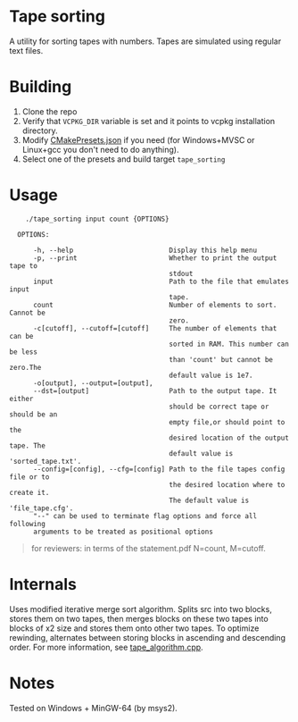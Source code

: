 # Tape sorting
A utility for sorting tapes with numbers. Tapes are simulated using regular text files.

# Building
1. Clone the repo
2. Verify that `VCPKG_DIR` variable is set and it points to vcpkg installation directory.
3. Modify [CMakePresets.json](CMakePresets.json) if you need (for Windows+MVSC or Linux+gcc you don't need to do anything).
4. Select one of the presets and build target `tape_sorting`

# Usage

```
    ./tape_sorting input count {OPTIONS}

  OPTIONS:

      -h, --help                        Display this help menu
      -p, --print                       Whether to print the output tape to
                                        stdout
      input                             Path to the file that emulates input
                                        tape.
      count                             Number of elements to sort. Cannot be
                                        zero.
      -c[cutoff], --cutoff=[cutoff]     The number of elements that can be
                                        sorted in RAM. This number can be less
                                        than 'count' but cannot be zero.The
                                        default value is 1e7.
      -o[output], --output=[output],
      --dst=[output]                    Path to the output tape. It either
                                        should be correct tape or should be an
                                        empty file,or should point to the
                                        desired location of the output tape. The
                                        default value is 'sorted_tape.txt'.
      --config=[config], --cfg=[config] Path to the file tapes config file or to
                                        the desired location where to create it.
                                        The default value is 'file_tape.cfg'.
      "--" can be used to terminate flag options and force all following
      arguments to be treated as positional options
```

> for reviewers: in terms of the statement.pdf N=count, M=cutoff.

# Internals

Uses modified iterative merge sort algorithm. Splits src into two blocks, stores them on two tapes, 
then merges blocks on these two tapes into blocks of x2 size and stores them onto other two tapes.
To optimize rewinding, alternates between storing blocks in ascending and descending order. 
For more information, see [tape_algorithm.cpp](tape_algorithm.cpp).

# Notes
Tested on Windows + MinGW-64 (by msys2).
